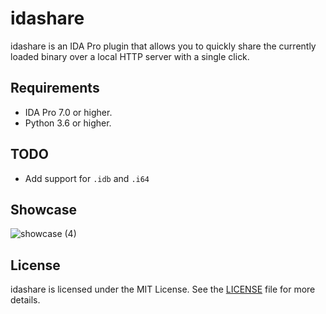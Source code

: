 # idashare

idashare is an IDA Pro plugin that allows you to quickly share the currently loaded binary over a local HTTP server with a single click.

## Requirements

- IDA Pro 7.0 or higher.
- Python 3.6 or higher.

## TODO
- Add support for `.idb` and `.i64`

## Showcase

![showcase (4)](https://github.com/user-attachments/assets/96727bc9-8532-4388-b04b-45e27c7ca868)

## License 
idashare is licensed under the MIT License. See the [LICENSE](LICENSE) file for more details.
